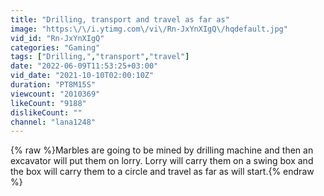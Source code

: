 ```yaml
---
title: "Drilling, transport and travel as far as"
image: "https:\/\/i.ytimg.com\/vi\/Rn-JxYnXIgQ\/hqdefault.jpg"
vid_id: "Rn-JxYnXIgQ"
categories: "Gaming"
tags: ["Drilling,","transport","travel"]
date: "2022-06-09T11:53:25+03:00"
vid_date: "2021-10-10T02:00:10Z"
duration: "PT8M15S"
viewcount: "2010369"
likeCount: "9188"
dislikeCount: ""
channel: "lana1248"
---
```

{% raw %}Marbles are going to be mined by drilling machine and then an excavator will put them on lorry. Lorry will carry them on a swing box and the box will carry them to a circle and travel as far as will start.{% endraw %}
